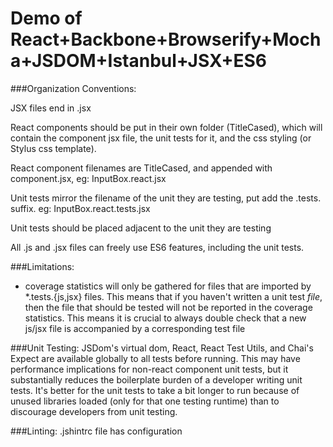Demo of React+Backbone+Browserify+Mocha+JSDOM+Istanbul+JSX+ES6
==================

###Organization Conventions:

JSX files end in .jsx

React components should be put in their own folder (TitleCased), which will contain the component jsx file, the unit tests for it, and the css styling (or Stylus css template).

React component filenames are TitleCased, and appended with component.jsx, eg:
  InputBox.react.jsx

Unit tests mirror the filename of the unit they are testing, put add the .tests.<ext> suffix. eg:
  InputBox.react.tests.jsx

Unit tests should be placed adjacent to the unit they are testing

All .js and .jsx files can freely use ES6 features, including the unit tests.


###Limitations:

  - coverage statistics will only be gathered for files that are imported by *.tests.{js,jsx} files. This means that if you haven't written a unit test *file*, then the file that should be tested will not be reported in the coverage statistics.
  This means it is crucial to always double check that a new js/jsx file is accompanied by a corresponding test file


###Unit Testing:
  JSDom's virtual dom, React, React Test Utils, and Chai's Expect are available globally to all tests before running. This may
  have performance implications for non-react component unit tests, but it substantially reduces the boilerplate burden of
  a developer writing unit tests. It's better for the unit tests to take a bit longer to run because of unused libraries loaded
  (only for that one testing runtime) than to discourage developers from unit testing.

###Linting:
  .jshintrc file has configuration